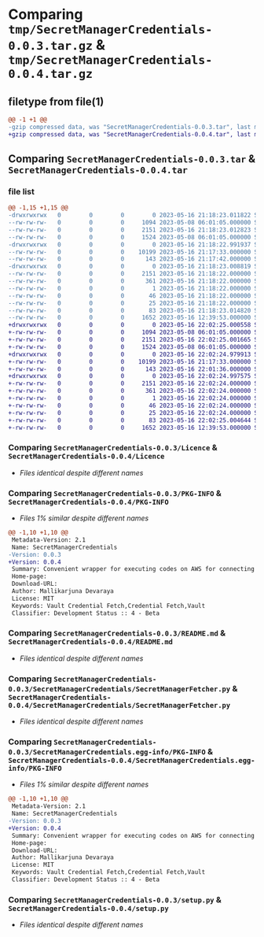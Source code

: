 # Comparing `tmp/SecretManagerCredentials-0.0.3.tar.gz` & `tmp/SecretManagerCredentials-0.0.4.tar.gz`

## filetype from file(1)

```diff
@@ -1 +1 @@
-gzip compressed data, was "SecretManagerCredentials-0.0.3.tar", last modified: Tue May 16 21:18:23 2023, max compression
+gzip compressed data, was "SecretManagerCredentials-0.0.4.tar", last modified: Tue May 16 22:02:25 2023, max compression
```

## Comparing `SecretManagerCredentials-0.0.3.tar` & `SecretManagerCredentials-0.0.4.tar`

### file list

```diff
@@ -1,15 +1,15 @@
-drwxrwxrwx   0        0        0        0 2023-05-16 21:18:23.011822 SecretManagerCredentials-0.0.3/
--rw-rw-rw-   0        0        0     1094 2023-05-08 06:01:05.000000 SecretManagerCredentials-0.0.3/Licence
--rw-rw-rw-   0        0        0     2151 2023-05-16 21:18:23.012823 SecretManagerCredentials-0.0.3/PKG-INFO
--rw-rw-rw-   0        0        0     1524 2023-05-08 06:01:05.000000 SecretManagerCredentials-0.0.3/README.md
-drwxrwxrwx   0        0        0        0 2023-05-16 21:18:22.991937 SecretManagerCredentials-0.0.3/SecretManagerCredentials/
--rw-rw-rw-   0        0        0    10199 2023-05-16 21:17:33.000000 SecretManagerCredentials-0.0.3/SecretManagerCredentials/SecretManagerFetcher.py
--rw-rw-rw-   0        0        0      143 2023-05-16 21:17:42.000000 SecretManagerCredentials-0.0.3/SecretManagerCredentials/__init__.py
-drwxrwxrwx   0        0        0        0 2023-05-16 21:18:23.008819 SecretManagerCredentials-0.0.3/SecretManagerCredentials.egg-info/
--rw-rw-rw-   0        0        0     2151 2023-05-16 21:18:22.000000 SecretManagerCredentials-0.0.3/SecretManagerCredentials.egg-info/PKG-INFO
--rw-rw-rw-   0        0        0      361 2023-05-16 21:18:22.000000 SecretManagerCredentials-0.0.3/SecretManagerCredentials.egg-info/SOURCES.txt
--rw-rw-rw-   0        0        0        1 2023-05-16 21:18:22.000000 SecretManagerCredentials-0.0.3/SecretManagerCredentials.egg-info/dependency_links.txt
--rw-rw-rw-   0        0        0       46 2023-05-16 21:18:22.000000 SecretManagerCredentials-0.0.3/SecretManagerCredentials.egg-info/requires.txt
--rw-rw-rw-   0        0        0       25 2023-05-16 21:18:22.000000 SecretManagerCredentials-0.0.3/SecretManagerCredentials.egg-info/top_level.txt
--rw-rw-rw-   0        0        0       83 2023-05-16 21:18:23.014820 SecretManagerCredentials-0.0.3/setup.cfg
--rw-rw-rw-   0        0        0     1652 2023-05-16 12:39:53.000000 SecretManagerCredentials-0.0.3/setup.py
+drwxrwxrwx   0        0        0        0 2023-05-16 22:02:25.000558 SecretManagerCredentials-0.0.4/
+-rw-rw-rw-   0        0        0     1094 2023-05-08 06:01:05.000000 SecretManagerCredentials-0.0.4/Licence
+-rw-rw-rw-   0        0        0     2151 2023-05-16 22:02:25.001665 SecretManagerCredentials-0.0.4/PKG-INFO
+-rw-rw-rw-   0        0        0     1524 2023-05-08 06:01:05.000000 SecretManagerCredentials-0.0.4/README.md
+drwxrwxrwx   0        0        0        0 2023-05-16 22:02:24.979913 SecretManagerCredentials-0.0.4/SecretManagerCredentials/
+-rw-rw-rw-   0        0        0    10199 2023-05-16 21:17:33.000000 SecretManagerCredentials-0.0.4/SecretManagerCredentials/SecretManagerFetcher.py
+-rw-rw-rw-   0        0        0      143 2023-05-16 22:01:36.000000 SecretManagerCredentials-0.0.4/SecretManagerCredentials/__init__.py
+drwxrwxrwx   0        0        0        0 2023-05-16 22:02:24.997575 SecretManagerCredentials-0.0.4/SecretManagerCredentials.egg-info/
+-rw-rw-rw-   0        0        0     2151 2023-05-16 22:02:24.000000 SecretManagerCredentials-0.0.4/SecretManagerCredentials.egg-info/PKG-INFO
+-rw-rw-rw-   0        0        0      361 2023-05-16 22:02:24.000000 SecretManagerCredentials-0.0.4/SecretManagerCredentials.egg-info/SOURCES.txt
+-rw-rw-rw-   0        0        0        1 2023-05-16 22:02:24.000000 SecretManagerCredentials-0.0.4/SecretManagerCredentials.egg-info/dependency_links.txt
+-rw-rw-rw-   0        0        0       46 2023-05-16 22:02:24.000000 SecretManagerCredentials-0.0.4/SecretManagerCredentials.egg-info/requires.txt
+-rw-rw-rw-   0        0        0       25 2023-05-16 22:02:24.000000 SecretManagerCredentials-0.0.4/SecretManagerCredentials.egg-info/top_level.txt
+-rw-rw-rw-   0        0        0       83 2023-05-16 22:02:25.004644 SecretManagerCredentials-0.0.4/setup.cfg
+-rw-rw-rw-   0        0        0     1652 2023-05-16 12:39:53.000000 SecretManagerCredentials-0.0.4/setup.py
```

### Comparing `SecretManagerCredentials-0.0.3/Licence` & `SecretManagerCredentials-0.0.4/Licence`

 * *Files identical despite different names*

### Comparing `SecretManagerCredentials-0.0.3/PKG-INFO` & `SecretManagerCredentials-0.0.4/PKG-INFO`

 * *Files 1% similar despite different names*

```diff
@@ -1,10 +1,10 @@
 Metadata-Version: 2.1
 Name: SecretManagerCredentials
-Version: 0.0.3
+Version: 0.0.4
 Summary: Convenient wrapper for executing codes on AWS for connecting and fetching credentials from vault
 Home-page: 
 Download-URL: 
 Author: Mallikarjuna Devaraya
 License: MIT
 Keywords: Vault Credential Fetch,Credential Fetch,Vault
 Classifier: Development Status :: 4 - Beta
```

### Comparing `SecretManagerCredentials-0.0.3/README.md` & `SecretManagerCredentials-0.0.4/README.md`

 * *Files identical despite different names*

### Comparing `SecretManagerCredentials-0.0.3/SecretManagerCredentials/SecretManagerFetcher.py` & `SecretManagerCredentials-0.0.4/SecretManagerCredentials/SecretManagerFetcher.py`

 * *Files identical despite different names*

### Comparing `SecretManagerCredentials-0.0.3/SecretManagerCredentials.egg-info/PKG-INFO` & `SecretManagerCredentials-0.0.4/SecretManagerCredentials.egg-info/PKG-INFO`

 * *Files 1% similar despite different names*

```diff
@@ -1,10 +1,10 @@
 Metadata-Version: 2.1
 Name: SecretManagerCredentials
-Version: 0.0.3
+Version: 0.0.4
 Summary: Convenient wrapper for executing codes on AWS for connecting and fetching credentials from vault
 Home-page: 
 Download-URL: 
 Author: Mallikarjuna Devaraya
 License: MIT
 Keywords: Vault Credential Fetch,Credential Fetch,Vault
 Classifier: Development Status :: 4 - Beta
```

### Comparing `SecretManagerCredentials-0.0.3/setup.py` & `SecretManagerCredentials-0.0.4/setup.py`

 * *Files identical despite different names*


